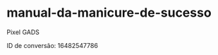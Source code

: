 # manual-da-manicure-de-sucesso

Pixel GADS
<!-- Google tag (gtag.js) -->
<script async src="https://www.googletagmanager.com/gtag/js?id=AW-16482547786"></script>
<script>
  window.dataLayer = window.dataLayer || [];
  function gtag(){dataLayer.push(arguments);}
  gtag('js', new Date());

  gtag('config', 'AW-16482547786');
</script>


ID de conversão: 16482547786
